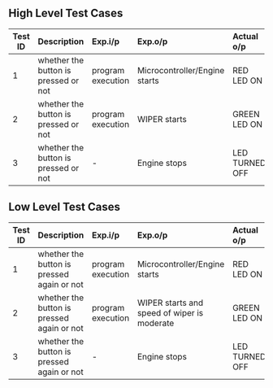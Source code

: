 ## High Level Test Cases
| Test ID | Description | Exp.i/p | Exp.o/p | Actual o/p | STATUS |
| --------|:------------|:--------|:--------|:-----------|:-------------|
| 1 | whether the button is pressed or not  | program execution | Microcontroller/Engine starts | RED LED ON| SUCCESS |
| 2 | whether the button is pressed or not  | program execution | WIPER starts | GREEN LED ON| SUCCESS |
| 3 | whether the button is pressed or not  | - | Engine stops | LED TURNED OFF| SUCCESS |




## Low Level Test Cases
| Test ID | Description | Exp.i/p | Exp.o/p | Actual o/p | STATUS |
| --------|:------------|:--------|:--------|:-----------|:-------------|
| 1 | whether the button is pressed again or not  | program execution | Microcontroller/Engine starts | RED LED ON| SUCCESS |
| 2 | whether the button is pressed again or not | program execution | WIPER starts and speed of wiper is moderate | GREEN LED ON| SUCCESS |
| 3 | whether the button is pressed again or not | - | Engine stops | LED TURNED OFF| SUCCESS |

